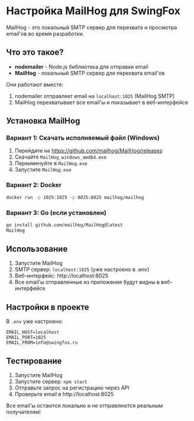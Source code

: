 # Настройка MailHog для SwingFox

MailHog - это локальный SMTP сервер для перехвата и просмотра email'ов во время разработки.

## Что это такое?

- **nodemailer** - Node.js библиотека для отправки email
- **MailHog** - локальный SMTP сервер для перехвата email'ов

Они работают вместе:
1. nodemailer отправляет email на `localhost:1025` (MailHog SMTP)
2. MailHog перехватывает все email'ы и показывает в веб-интерфейсе

## Установка MailHog

### Вариант 1: Скачать исполняемый файл (Windows)
1. Перейдите на https://github.com/mailhog/MailHog/releases
2. Скачайте `MailHog_windows_amd64.exe`
3. Переименуйте в `MailHog.exe`
4. Запустите `MailHog.exe`

### Вариант 2: Docker
```bash
docker run -p 1025:1025 -p 8025:8025 mailhog/mailhog
```

### Вариант 3: Go (если установлен)
```bash
go install github.com/mailhog/MailHog@latest
MailHog
```

## Использование

1. Запустите MailHog
2. SMTP сервер: `localhost:1025` (уже настроено в .env)
3. Веб-интерфейс: http://localhost:8025
4. Все email'ы отправленные из приложения будут видны в веб-интерфейсе

## Настройки в проекте

В `.env` уже настроено:
```
EMAIL_HOST=localhost
EMAIL_PORT=1025
EMAIL_FROM=info@swingfox.ru
```

## Тестирование

1. Запустите MailHog
2. Запустите сервер: `npm start`
3. Отправьте запрос на регистрацию через API
4. Проверьте email в http://localhost:8025

Все email'ы остаются локально и не отправляются реальным получателям!